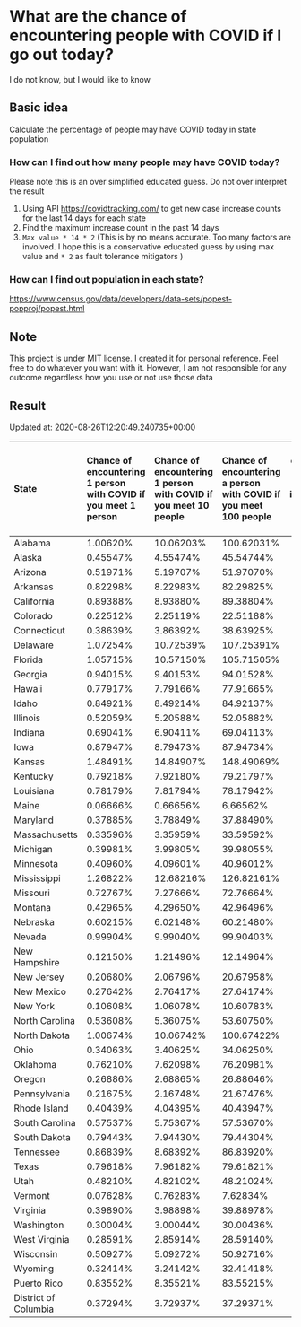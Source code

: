 # What are the chance of encountering people with COVID if I go out today?
I do not know, but I would like to know

## Basic idea
Calculate the percentage of people may have COVID today in state population

### How can I find out how many people may have COVID today?
Please note this is an over simplified educated guess. Do not over interpret the result 
1. Using API https://covidtracking.com/ to get new case increase counts for the last 14 days for each state
2. Find the maximum increase count in the past 14 days
3. `Max value * 14 * 2` (This is by no means accurate. Too many factors are involved. I hope this is a conservative educated guess by using max value and `* 2` as fault tolerance mitigators ) 

### How can I find out population in each state?
https://www.census.gov/data/developers/data-sets/popest-popproj/popest.html

## Note
This project is under MIT license. I created it for personal reference. Feel free to do whatever you want with it. However, I am not responsible for any outcome regardless how you use or not use those data 

## Result

 Updated at: 2020-08-26T12:20:49.240735+00:00

| State                | Chance of encountering 1 person with COVID if you meet 1 person   | Chance of encountering 1 person with COVID if you meet 10 people   | Chance of encountering a person with COVID if you meet 100 people   |   Max count of new case increase in the past 14 days |   Estimated people count with COVID |
|:---------------------|:------------------------------------------------------------------|:-------------------------------------------------------------------|:--------------------------------------------------------------------|-----------------------------------------------------:|------------------------------------:|
| Alabama              | 1.00620%                                                          | 10.06203%                                                          | 100.62031%                                                          |                                                 1762 |                               49336 |
| Alaska               | 0.45547%                                                          | 4.55474%                                                           | 45.54744%                                                           |                                                  119 |                                3332 |
| Arizona              | 0.51971%                                                          | 5.19707%                                                           | 51.97070%                                                           |                                                 1351 |                               37828 |
| Arkansas             | 0.82298%                                                          | 8.22983%                                                           | 82.29825%                                                           |                                                  887 |                               24836 |
| California           | 0.89388%                                                          | 8.93880%                                                           | 89.38804%                                                           |                                                12614 |                              353192 |
| Colorado             | 0.22512%                                                          | 2.25119%                                                           | 22.51188%                                                           |                                                  463 |                               12964 |
| Connecticut          | 0.38639%                                                          | 3.86392%                                                           | 38.63925%                                                           |                                                  492 |                               13776 |
| Delaware             | 1.07254%                                                          | 10.72539%                                                          | 107.25391%                                                          |                                                  373 |                               10444 |
| Florida              | 1.05715%                                                          | 10.57150%                                                          | 105.71505%                                                          |                                                 8109 |                              227052 |
| Georgia              | 0.94015%                                                          | 9.40153%                                                           | 94.01528%                                                           |                                                 3565 |                               99820 |
| Hawaii               | 0.77917%                                                          | 7.79166%                                                           | 77.91665%                                                           |                                                  394 |                               11032 |
| Idaho                | 0.84921%                                                          | 8.49214%                                                           | 84.92137%                                                           |                                                  542 |                               15176 |
| Illinois             | 0.52059%                                                          | 5.20588%                                                           | 52.05882%                                                           |                                                 2356 |                               65968 |
| Indiana              | 0.69041%                                                          | 6.90411%                                                           | 69.04113%                                                           |                                                 1660 |                               46480 |
| Iowa                 | 0.87947%                                                          | 8.79473%                                                           | 87.94734%                                                           |                                                  991 |                               27748 |
| Kansas               | 1.48491%                                                          | 14.84907%                                                          | 148.49069%                                                          |                                                 1545 |                               43260 |
| Kentucky             | 0.79218%                                                          | 7.92180%                                                           | 79.21797%                                                           |                                                 1264 |                               35392 |
| Louisiana            | 0.78179%                                                          | 7.81794%                                                           | 78.17942%                                                           |                                                 1298 |                               36344 |
| Maine                | 0.06666%                                                          | 0.66656%                                                           | 6.66562%                                                            |                                                   32 |                                 896 |
| Maryland             | 0.37885%                                                          | 3.78849%                                                           | 37.88490%                                                           |                                                  818 |                               22904 |
| Massachusetts        | 0.33596%                                                          | 3.35959%                                                           | 33.59592%                                                           |                                                  827 |                               23156 |
| Michigan             | 0.39981%                                                          | 3.99805%                                                           | 39.98055%                                                           |                                                 1426 |                               39928 |
| Minnesota            | 0.40960%                                                          | 4.09601%                                                           | 40.96012%                                                           |                                                  825 |                               23100 |
| Mississippi          | 1.26822%                                                          | 12.68216%                                                          | 126.82161%                                                          |                                                 1348 |                               37744 |
| Missouri             | 0.72767%                                                          | 7.27666%                                                           | 72.76664%                                                           |                                                 1595 |                               44660 |
| Montana              | 0.42965%                                                          | 4.29650%                                                           | 42.96496%                                                           |                                                  164 |                                4592 |
| Nebraska             | 0.60215%                                                          | 6.02148%                                                           | 60.21480%                                                           |                                                  416 |                               11648 |
| Nevada               | 0.99904%                                                          | 9.99040%                                                           | 99.90403%                                                           |                                                 1099 |                               30772 |
| New Hampshire        | 0.12150%                                                          | 1.21496%                                                           | 12.14964%                                                           |                                                   59 |                                1652 |
| New Jersey           | 0.20680%                                                          | 2.06796%                                                           | 20.67958%                                                           |                                                  656 |                               18368 |
| New Mexico           | 0.27642%                                                          | 2.76417%                                                           | 27.64174%                                                           |                                                  207 |                                5796 |
| New York             | 0.10608%                                                          | 1.06078%                                                           | 10.60783%                                                           |                                                  737 |                               20636 |
| North Carolina       | 0.53608%                                                          | 5.36075%                                                           | 53.60750%                                                           |                                                 2008 |                               56224 |
| North Dakota         | 1.00674%                                                          | 10.06742%                                                          | 100.67422%                                                          |                                                  274 |                                7672 |
| Ohio                 | 0.34063%                                                          | 3.40625%                                                           | 34.06250%                                                           |                                                 1422 |                               39816 |
| Oklahoma             | 0.76210%                                                          | 7.62098%                                                           | 76.20981%                                                           |                                                 1077 |                               30156 |
| Oregon               | 0.26886%                                                          | 2.68865%                                                           | 26.88646%                                                           |                                                  405 |                               11340 |
| Pennsylvania         | 0.21675%                                                          | 2.16748%                                                           | 21.67476%                                                           |                                                  991 |                               27748 |
| Rhode Island         | 0.40439%                                                          | 4.04395%                                                           | 40.43947%                                                           |                                                  153 |                                4284 |
| South Carolina       | 0.57537%                                                          | 5.75367%                                                           | 57.53670%                                                           |                                                 1058 |                               29624 |
| South Dakota         | 0.79443%                                                          | 7.94430%                                                           | 79.44304%                                                           |                                                  251 |                                7028 |
| Tennessee            | 0.86839%                                                          | 8.68392%                                                           | 86.83920%                                                           |                                                 2118 |                               59304 |
| Texas                | 0.79618%                                                          | 7.96182%                                                           | 79.61821%                                                           |                                                 8245 |                              230860 |
| Utah                 | 0.48210%                                                          | 4.82102%                                                           | 48.21024%                                                           |                                                  552 |                               15456 |
| Vermont              | 0.07628%                                                          | 0.76283%                                                           | 7.62834%                                                            |                                                   17 |                                 476 |
| Virginia             | 0.39890%                                                          | 3.98898%                                                           | 39.88978%                                                           |                                                 1216 |                               34048 |
| Washington           | 0.30004%                                                          | 3.00044%                                                           | 30.00436%                                                           |                                                  816 |                               22848 |
| West Virginia        | 0.28591%                                                          | 2.85914%                                                           | 28.59140%                                                           |                                                  183 |                                5124 |
| Wisconsin            | 0.50927%                                                          | 5.09272%                                                           | 50.92716%                                                           |                                                 1059 |                               29652 |
| Wyoming              | 0.32414%                                                          | 3.24142%                                                           | 32.41418%                                                           |                                                   67 |                                1876 |
| Puerto Rico          | 0.83552%                                                          | 8.35521%                                                           | 83.55215%                                                           |                                                  953 |                               26684 |
| District of Columbia | 0.37294%                                                          | 3.72937%                                                           | 37.29371%                                                           |                                                   94 |                                2632 |